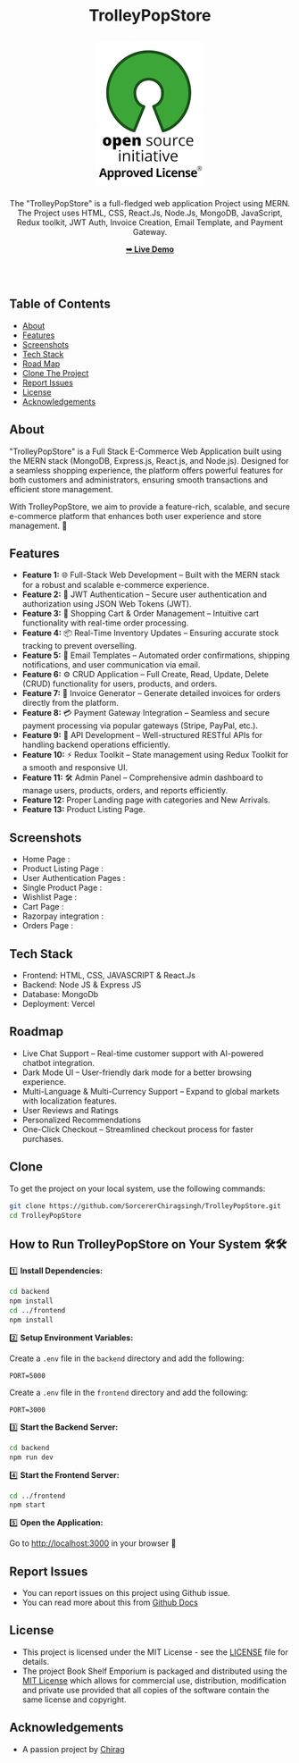 <h1 align="center">TrolleyPopStore</h1>

<div align="center">

<h2 align="center">
  <a href="LICENSE">
    <img src="https://github.com/SorcererChiragsingh/TrolleyPopStore/blob/main/Images/MIT%20License.png" alt="MIT License" />
  </a>
</h2>

<p>The "TrolleyPopStore" is a full-fledged web application Project using MERN. The Project uses HTML, CSS, React.Js, Node.Js, MongoDB, JavaScript,  Redux toolkit, JWT Auth, Invoice Creation, Email Template, and Payment Gateway.</p>

<a href="" target="_blank"><strong>➥ Live Demo</strong></a>

</div> <br/><br/>

## Table of Contents

- [About](#about)
- [Features](#features)
- [Screenshots](#screenshots)
- [Tech Stack](#tech-stack)
- [Road Map](#roadmap)
- [Clone The Project](#clone)
- [Report Issues](#report-issues)
- [License](#license)
- [Acknowledgements](#acknowledgements)

## About

"TrolleyPopStore" is a Full Stack E-Commerce Web Application built using the MERN stack (MongoDB, Express.js, React.js, and Node.js). Designed for a seamless shopping experience, the platform offers powerful features for both customers and administrators, ensuring smooth transactions and efficient store management.

With TrolleyPopStore, we aim to provide a feature-rich, scalable, and secure e-commerce platform that enhances both user experience and store management. 🚀

## Features

- **Feature 1:** 🌐 Full-Stack Web Development – Built with the MERN stack for a robust and scalable e-commerce experience.
- **Feature 2:** 🔑 JWT Authentication – Secure user authentication and authorization using JSON Web Tokens (JWT).
- **Feature 3:** 🛒 Shopping Cart & Order Management – Intuitive cart functionality with real-time order processing.
- **Feature 4:** 📦 Real-Time Inventory Updates – Ensuring accurate stock tracking to prevent overselling.
- **Feature 5:** 📧 Email Templates – Automated order confirmations, shipping notifications, and user communication via email.
- **Feature 6:** ⚙️ CRUD Application – Full Create, Read, Update, Delete (CRUD) functionality for users, products, and orders.
- **Feature 7:** 📜 Invoice Generator – Generate detailed invoices for orders directly from the platform.
- **Feature 8:** 💳 Payment Gateway Integration – Seamless and secure payment processing via popular gateways (Stripe, PayPal, etc.).
- **Feature 9:** 📡 API Development – Well-structured RESTful APIs for handling backend operations efficiently.
- **Feature 10:** ⚡ Redux Toolkit – State management using Redux Toolkit for a smooth and responsive UI.
- **Feature 11:** 🛠️ Admin Panel – Comprehensive admin dashboard to manage users, products, orders, and reports efficiently.
- **Feature 12:** Proper Landing page with categories and New Arrivals.
- **Feature 13:** Product Listing Page.

## Screenshots
- Home Page : 
- Product Listing Page :
- User Authentication Pages :
- Single Product Page :
- Wishlist Page :
- Cart Page :
- Razorpay integration :
- Orders Page :


## Tech Stack

- Frontend: HTML, CSS, JAVASCRIPT & React.Js
- Backend:  Node JS & Express JS
- Database: MongoDb
- Deployment: Vercel


## Roadmap

 - Live Chat Support – Real-time customer support with AI-powered chatbot integration.
 - Dark Mode UI – User-friendly dark mode for a better browsing experience.
 - Multi-Language & Multi-Currency Support – Expand to global markets with localization features.
 - User Reviews and Ratings
 - Personalized Recommendations
 - One-Click Checkout – Streamlined checkout process for faster purchases.

## Clone

To get the project on your local system, use the following commands:

```bash
git clone https://github.com/SorcererChiragsingh/TrolleyPopStore.git
cd TrolleyPopStore
```

## How to Run TrolleyPopStore on Your System 🛠🛠

1️⃣ **Install Dependencies:**

```bash
cd backend
npm install
cd ../frontend
npm install
```

2️⃣ **Setup Environment Variables:**

Create a `.env` file in the `backend` directory and add the following:

```env
PORT=5000

```

Create a `.env` file in the `frontend` directory and add the following:

```env
PORT=3000

```

3️⃣ **Start the Backend Server:**

```bash
cd backend
npm run dev
```

4️⃣ **Start the Frontend Server:**

```bash
cd ../frontend
npm start
```

5️⃣ **Open the Application:**

Go to [http://localhost:3000](http://localhost:3000) in your browser 🚀


## Report Issues
- You can report issues on this project using Github issue.
- You can read more about this from [Github Docs](https://docs.github.com/en/issues/tracking-your-work-with-issues/creating-an-issue)

## License

- This project is licensed under the MIT License - see the [LICENSE](https://github.com/SorcererChiragsingh/TrolleyPopStore?tab=MIT-1-ov-file) file for details.
- The project Book Shelf Emporium is packaged and distributed using the [MIT License](https://choosealicense.com/licenses/mit/) which allows for commercial use, distribution, modification and private use provided that all copies of the software contain the same license and copyright.

## Acknowledgements

- A passion project by [Chirag](www.linkedin.com/in/chirag-singh-148993279)